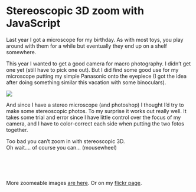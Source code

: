 <!--
  id: 632
  description: Too bad you can't zoom in with stereoscopic 3D. But with a little JavaScript you can...
  date: 2010-09-17T14:17:38
  modified: 2012-07-25T07:15:34
  slug: stereoscopic-3d-zoom-with-javascript
  type: post
  excerpt: <p>Last year I got a microscope for my birthday. As with most toys, you play around with them for a while but eventually they end up on a shelf somewhere.</p>
  categories: code, image, JavaScript, nature, graphic design
  tags: stereoscopic
  metaKeyword: stereoscopic 3D
  metaTitle: Stereoscopic 3D zoom with JavaScript - Sjeiti
  metaDescription: Too bad you can't zoom in with stereoscopic 3D. But with a little JavaScript you can...
  inCv: 
  inPortfolio: 
  dateFrom: 
  dateTo: 
-->

# Stereoscopic 3D zoom with JavaScript

<p>Last year I got a microscope for my birthday. As with most toys, you play around with them for a while but eventually they end up on a shelf somewhere.</p>
<p><!--more--></p>
<p>This year I wanted to get a good camera for macro photography. I didn&#8217;t get one yet (still have to pick one out). But I did find some good use for my microscope putting my simple Panasonic onto the eyepiece (I got the idea after doing something similar this vacation with some binoculars).</p>
<p><img src="https://res.cloudinary.com/dn1rmdjs5/image/upload/v1566568756/rv/microleaf.jpg" /></p>
<p>And since I have a stereo microscope (and photoshop) I thought I&#8217;d try to make some stereoscopic photos. To my surprise it works out really well. It takes some trial and error since I have little control over the focus of my camera, and I have to color-correct each side when putting the two fotos together.</p>
<p><!--img src="wp-content//uploads/img/blog/micromint.jpg" /--></p>
<p>Too bad you can&#8217;t zoom in with stereoscopic 3D.<br />Oh wait&#8230;. of course you can&#8230; (mousewheel)</p>
<div id="stereozoom"></div>
<p><script type="text/javascript" src="test/stereozoom/scripts/base.js"></script><br />
<script type="text/javascript" src="test/stereozoom/scripts/drawIcon.js"></script><br />
<script type="text/javascript" src="test/stereozoom/scripts/stereozoomer.js"></script><br />
<script type="text/javascript"><!--
	window.onload = function(){
		stereoZoomer.init("stereozoom",467,367,"test/stereozoom/data/mint.jpg");
					var aImgs = [
						 "butterfly.jpg"
						,"chrysalis_head.jpg"
						,"crystal.jpg"
						,"flyhead.jpg"
						,"flyheadside.jpg"
						,"flyshoulder.jpg"
						,"lichen.jpg"
						,"mint.jpg"
						,"sandurchin.jpg"
					];
					var mZoom = document.getElementById("stereozoom");
					var mUl = addChild(mZoom ,'ul');
					for (var i=0;i<aImgs.length;i++) {
						mLi = addChild(mUl,'li');
						mA = addChild(mLi,'a');
						mA.setAttribute("href","javascript:stereoZoomer.loadImg('test/stereozoom/data/"+aImgs[i]+"')");
						mA.appendChild(document.createTextNode(aImgs[i].split(".")[0]));
					}
	}
--></script></p>
<p>More zoomeable images <a href="http://test.ronvalstar.nl/stereozoom/" rel="external">are here</a>. Or on my <a href="http://www.flickr.com/photos/sjeiti/sets/72157624940839316/" rel="external">flickr page</a>.</p>